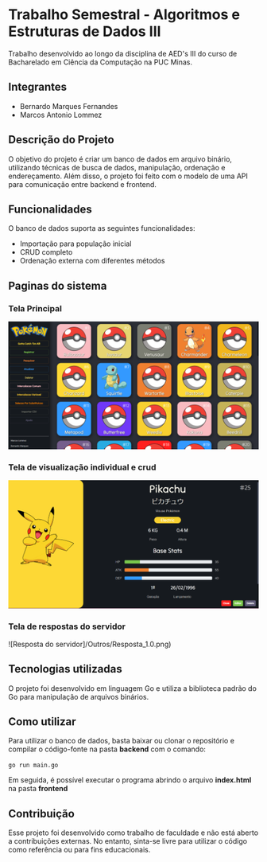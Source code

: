 # Trabalho Semestral - Algoritmos e Estruturas de Dados III

Trabalho desenvolvido ao longo da disciplina de AED's III do curso de Bacharelado em Ciência da Computação na PUC Minas.

## Integrantes
* Bernardo Marques Fernandes
* Marcos Antonio Lommez

## Descrição do Projeto
O objetivo do projeto é criar um banco de dados em arquivo binário, utilizando técnicas de busca de dados, manipulação, ordenação e endereçamento.
Além disso, o projeto foi feito com o modelo de uma API para comunicação entre backend e frontend.

## Funcionalidades
O banco de dados suporta as seguintes funcionalidades:

* Importação para população inicial
* CRUD completo
* Ordenação externa com diferentes métodos

## Paginas do sistema
### Tela Principal
![Tela principal](/Outros/Tela_Principal_1.0.png)
### Tela de visualização individual e crud
![PokeCard](/Outros/CRUD_1.0.png)
### Tela de respostas do servidor
![Resposta do servidor]/Outros/Resposta_1.0.png)

## Tecnologias utilizadas
O projeto foi desenvolvido em linguagem Go e utiliza a biblioteca padrão do Go para manipulação de arquivos binários.

## Como utilizar
Para utilizar o banco de dados, basta baixar ou clonar o repositório e compilar o código-fonte na pasta **backend** com o comando:

`go run main.go`

Em seguida, é possível executar o programa abrindo o arquivo **index.html** na pasta **frontend**

## Contribuição
Esse projeto foi desenvolvido como trabalho de faculdade e não está aberto a contribuições externas. No entanto, sinta-se livre para utilizar o código como referência ou para fins educacionais.
